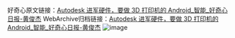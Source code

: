 好奇心原文链接：[Autodesk 进军硬件，要做 3D 打印机的 Android_智能_好奇心日报-黄俊杰](https://www.qdaily.com/articles/443.html)
WebArchive归档链接：[Autodesk 进军硬件，要做 3D 打印机的 Android_智能_好奇心日报-黄俊杰](http://web.archive.org/web/20170921095707/http://www.qdaily.com/articles/443.html)
![image](http://ww3.sinaimg.cn/large/007d5XDply1g3v4a8osmoj30u03741kx)